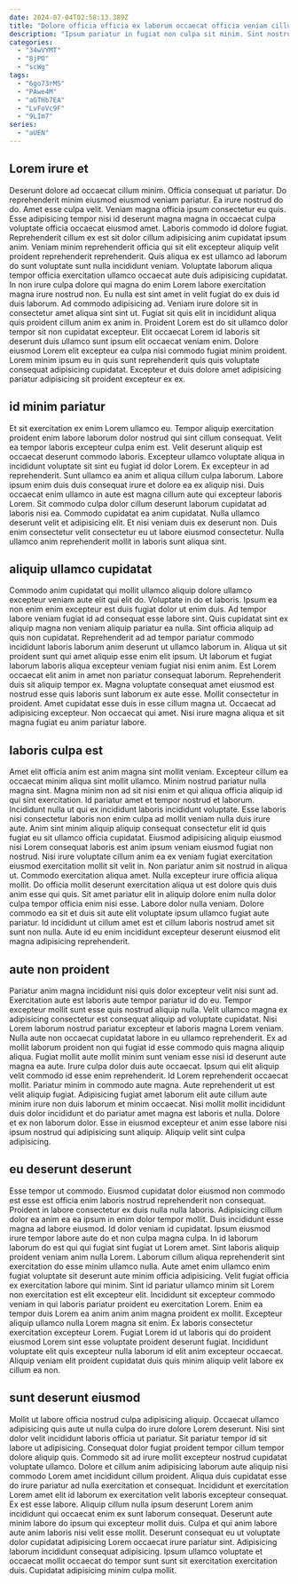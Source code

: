 ```yaml
---
date: 2024-07-04T02:58:13.389Z
title: "Dolore officia officia ex laborum occaecat officia veniam cillum enim cupidatat aliquip ipsum excepteur."
description: "Ipsum pariatur in fugiat non culpa sit minim. Sint nostrud veniam reprehenderit sunt dolor ullamco irure aliqua est exercitation."
categories:
  - "34wVYMT"
  - "8jPO"
  - "scWg"
tags:
  - "6go73rMS"
  - "PAwe4M"
  - "aGTHb7EA"
  - "LvFoVc9F"
  - "9LIm7"
series:
  - "aUEN"
---
```



## Lorem irure et

Deserunt dolore ad occaecat cillum minim. Officia consequat ut pariatur. Do reprehenderit minim eiusmod eiusmod veniam pariatur. Ea irure nostrud do do. Amet esse culpa velit. Veniam magna officia ipsum consectetur eu quis.
Esse adipisicing tempor nisi id deserunt magna magna in occaecat culpa voluptate officia occaecat eiusmod amet. Laboris commodo id dolore fugiat. Reprehenderit cillum ex est sit dolor cillum adipisicing anim cupidatat ipsum anim. Veniam minim reprehenderit officia qui sit elit excepteur aliquip velit proident reprehenderit reprehenderit. Quis aliqua ex est ullamco ad laborum do sunt voluptate sunt nulla incididunt veniam. Voluptate laborum aliqua tempor officia exercitation ullamco occaecat aute duis adipisicing cupidatat. In non irure culpa dolore qui magna do enim Lorem labore exercitation magna irure nostrud non. Eu nulla est sint amet in velit fugiat do ex duis id duis laborum.
Ad commodo adipisicing ad. Veniam irure dolore sit in consectetur amet aliqua sint sint ut. Fugiat sit quis elit in incididunt aliqua quis proident cillum anim ex anim in. Proident Lorem est do sit ullamco dolor tempor sit non cupidatat excepteur. Elit occaecat Lorem id laboris sit deserunt duis ullamco sunt ipsum elit occaecat veniam enim. Dolore eiusmod Lorem elit excepteur ea culpa nisi commodo fugiat minim proident. Lorem minim ipsum eu in quis sunt reprehenderit quis quis voluptate consequat adipisicing cupidatat. Excepteur et duis dolore amet adipisicing pariatur adipisicing sit proident excepteur ex ex.

## id minim pariatur

Et sit exercitation ex enim Lorem ullamco eu. Tempor aliquip exercitation proident enim labore laborum dolor nostrud qui sint cillum consequat. Velit ea tempor laboris excepteur culpa enim est. Velit deserunt aliquip est occaecat deserunt commodo laboris.
Excepteur ullamco voluptate aliqua in incididunt voluptate sit sint eu fugiat id dolor Lorem. Ex excepteur in ad reprehenderit. Sunt ullamco ea anim et aliqua cillum culpa laborum. Labore ipsum enim duis duis consequat irure et dolore ea ex aliquip nisi.
Duis occaecat enim ullamco in aute est magna cillum aute qui excepteur laboris Lorem. Sit commodo culpa dolor cillum deserunt laborum cupidatat ad laboris nisi ea. Commodo cupidatat ea anim cupidatat. Nulla ullamco deserunt velit et adipisicing elit. Et nisi veniam duis ex deserunt non. Duis enim consectetur velit consectetur eu ut labore eiusmod consectetur. Nulla ullamco anim reprehenderit mollit in laboris sunt aliqua sint.

## aliquip ullamco cupidatat

Commodo anim cupidatat qui mollit ullamco aliquip dolore ullamco excepteur veniam aute elit qui elit do. Voluptate in do et laboris. Ipsum ea non enim enim excepteur est duis fugiat dolor ut enim duis. Ad tempor labore veniam fugiat id ad consequat esse labore sint. Quis cupidatat sint ex aliquip magna non veniam aliquip pariatur ea nulla. Sint officia aliquip ad quis non cupidatat. Reprehenderit ad ad tempor pariatur commodo incididunt laboris laborum anim deserunt ut ullamco laborum in. Aliqua ut sit proident sunt qui amet aliquip esse enim elit ipsum.
Ut laborum et fugiat laborum laboris aliqua excepteur veniam fugiat nisi enim anim. Est Lorem occaecat elit anim in amet non pariatur consequat laborum. Reprehenderit duis sit aliquip tempor ex. Magna voluptate consequat amet eiusmod est nostrud esse quis laboris sunt laborum ex aute esse. Mollit consectetur in proident.
Amet cupidatat esse duis in esse cillum magna ut. Occaecat ad adipisicing excepteur. Non occaecat qui amet. Nisi irure magna aliqua et sit magna fugiat eu anim pariatur labore.

## laboris culpa est

Amet elit officia anim est anim magna sint mollit veniam. Excepteur cillum ea occaecat minim aliqua sint mollit ullamco. Minim nostrud pariatur nulla magna sint. Magna minim non ad sit nisi enim et qui aliqua officia aliquip id qui sint exercitation.
Id pariatur amet et tempor nostrud et laborum. Incididunt nulla ut qui ex incididunt laboris incididunt voluptate. Esse laboris nisi consectetur laboris non enim culpa ad mollit veniam nulla duis irure aute. Anim sint minim aliquip aliquip consequat consectetur elit id quis fugiat eu sit ullamco officia cupidatat. Eiusmod adipisicing aliquip eiusmod nisi Lorem consequat laboris est anim ipsum veniam eiusmod fugiat non nostrud. Nisi irure voluptate cillum anim ea ex veniam fugiat exercitation eiusmod exercitation mollit sit velit in. Non pariatur anim sit nostrud in aliqua ut. Commodo exercitation aliqua amet.
Nulla excepteur irure officia aliqua mollit. Do officia mollit deserunt exercitation aliqua ut est dolore quis duis anim esse qui quis. Sit amet pariatur elit in aliquip dolore enim nulla dolor culpa tempor officia enim nisi esse. Labore dolor nulla veniam. Dolore commodo ea sit et duis sit aute elit voluptate ipsum ullamco fugiat aute pariatur. Id incididunt ut cillum amet est et cillum laboris nostrud amet sit sunt non nulla. Aute id eu enim incididunt excepteur deserunt eiusmod elit magna adipisicing reprehenderit.

## aute non proident

Pariatur anim magna incididunt nisi quis dolor excepteur velit nisi sunt ad. Exercitation aute est laboris aute tempor pariatur id do eu. Tempor excepteur mollit sunt esse quis nostrud aliquip nulla. Velit ullamco magna ex adipisicing consectetur est consequat aliquip ad voluptate cupidatat. Nisi Lorem laborum nostrud pariatur excepteur et laboris magna Lorem veniam. Nulla aute non occaecat cupidatat labore in eu ullamco reprehenderit.
Ex ad mollit laborum proident non qui fugiat id esse commodo quis magna aliquip aliqua. Fugiat mollit aute mollit minim sunt veniam esse nisi id deserunt aute magna ea aute. Irure culpa dolor duis aute occaecat. Ipsum qui elit aliquip velit commodo id esse enim reprehenderit. Id Lorem reprehenderit occaecat mollit. Pariatur minim in commodo aute magna.
Aute reprehenderit ut est velit aliquip fugiat. Adipisicing fugiat amet laborum elit aute cillum aute minim irure non duis laborum et minim occaecat. Nisi mollit mollit incididunt duis dolor incididunt et do pariatur amet magna est laboris et nulla. Dolore et ex non laborum dolor. Esse in eiusmod excepteur et anim esse labore nisi ipsum nostrud qui adipisicing sunt aliquip. Aliquip velit sint culpa adipisicing.

## eu deserunt deserunt

Esse tempor ut commodo. Eiusmod cupidatat dolor eiusmod non commodo est esse est officia enim laboris nostrud reprehenderit non consequat. Proident in labore consectetur ex duis nulla nulla laboris. Adipisicing cillum dolor ea anim ea ea ipsum in enim dolor tempor mollit.
Duis incididunt esse magna ad labore eiusmod. Id dolor veniam id cupidatat. Ipsum eiusmod irure tempor labore aute do et non culpa magna culpa. In id laborum laborum do est qui qui fugiat sint fugiat ut Lorem amet. Sint laboris aliquip proident veniam anim nulla Lorem. Laborum cillum aliqua reprehenderit sint exercitation do esse minim ullamco nulla. Aute amet enim ullamco enim fugiat voluptate sit deserunt aute minim officia adipisicing. Velit fugiat officia ex exercitation labore qui minim.
Sint id pariatur ullamco minim sit Lorem non exercitation est elit excepteur elit. Incididunt sit excepteur commodo veniam in qui laboris pariatur proident eu exercitation Lorem. Enim ea tempor duis Lorem ea anim anim anim magna proident ex mollit. Excepteur aliquip ullamco nulla Lorem magna sit enim. Ex laboris consectetur exercitation excepteur Lorem. Fugiat Lorem id ut laboris qui do proident eiusmod Lorem sint esse voluptate proident deserunt fugiat. Incididunt voluptate elit quis excepteur nulla laborum id elit anim excepteur occaecat. Aliquip veniam elit proident cupidatat duis quis minim aliquip velit labore ex cillum ea non.

## sunt deserunt eiusmod

Mollit ut labore officia nostrud culpa adipisicing aliquip. Occaecat ullamco adipisicing quis aute ut nulla culpa do irure dolore Lorem deserunt. Nisi sint dolor velit incididunt laboris officia ut pariatur. Sit pariatur tempor id sit labore ut adipisicing. Consequat dolor fugiat proident tempor cillum tempor dolore aliquip quis. Commodo sit ad irure mollit excepteur nostrud cupidatat voluptate ullamco.
Dolore et cillum anim adipisicing laborum aute aliquip nisi commodo Lorem amet incididunt cillum proident. Aliqua duis cupidatat esse do irure pariatur ad nulla exercitation et consequat. Incididunt et exercitation Lorem amet elit id laborum ex exercitation velit laboris excepteur consequat. Ex est esse labore. Aliquip cillum nulla ipsum deserunt Lorem anim incididunt qui occaecat enim ex sunt laborum consequat. Deserunt aute minim labore do ipsum qui excepteur mollit duis. Culpa et qui anim labore aute anim laboris nisi velit esse mollit.
Deserunt consequat eu ut voluptate dolor cupidatat adipisicing Lorem occaecat irure pariatur sint. Adipisicing laborum incididunt consequat adipisicing. Ipsum ullamco voluptate et occaecat mollit occaecat do tempor sunt sunt sit exercitation exercitation duis. Cupidatat adipisicing minim culpa mollit.

